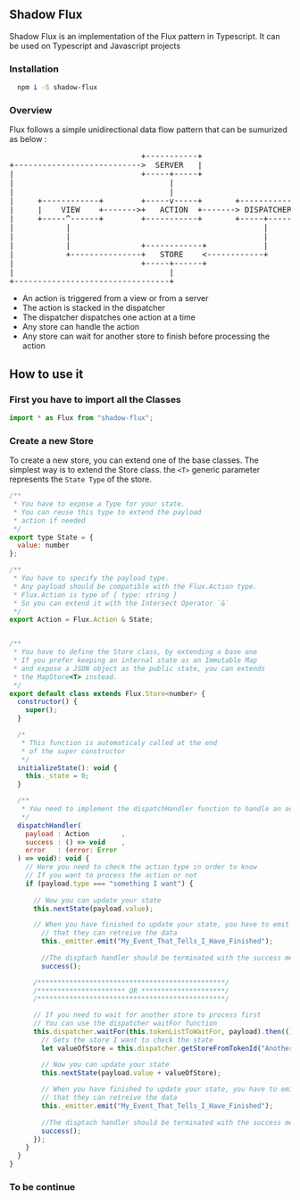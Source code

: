 ## Shadow Flux
Shadow Flux is an implementation of the Flux pattern in Typescript. It can be used on Typescript and Javascript projects

### Installation

```bash
  npm i -S shadow-flux
```

### Overview
Flux follows a simple unidirectional data flow pattern that can be sumurized as below :

<pre>
                            +-----------+
+--------------------------->  SERVER   |
|                           +-----+-----+
|                                 |
|                                 |
|     +------------+        +-----v-----+       +------------+
|     |    VIEW    +------->+   ACTION  +-------> DISPATCHER |
|     +-----^------+        +-----------+       +-----+------+
|           |                                         |
|           |                                         |
|           |               +------------+            |
|           +---------------+   STORE    <------------+
|                           +-----+------+
|                                 |
+---------------------------------+
</pre>

* An action is triggered from a view or from a server
* The action is stacked in the dispatcher
* The dispatcher dispatches one action at a time
* Any store can handle the action
* Any store can wait for another store to finish before processing the action

## How to use it
### First you have to import all the Classes

```javascript
import * as Flux from "shadow-flux";
```

### Create a new Store
To create a new store, you can extend one of the base classes.
The simplest way is to extend the Store<T> class. the `<T>`  generic parameter represents the `State Type` of the store.

```javascript
/**
 * You have to expose a Type for your state.
 * You can reuse this type to extend the payload
 * action if needed
 */
export type State = {
  value: number
};

/**
 * You have to specify the payload type.
 * Any payload should be compatible with the Flux.Action type.
 * Flux.Action is type of { type: string }
 * So you can extend it with the Intersect Operator `&`
 */
export Action = Flux.Action & State;


/**
 * You have to define the Store class, by extending a base one
 * If you prefer keeping an internal state as an Immutable Map
 * and expose a JSON object as the public state, you can extends
 * the MapStore<T> instead.
 */
export default class extends Flux.Store<number> {
  constructor() {
    super();
  }

  /* 
   * This function is automaticaly called at the end
   * of the super constructor
   */
  initializeState(): void {
    this._state = 0;
  }

  /**
   * You need to implement the dispatchHandler function to handle an action
   */
  dispatchHandler( 
    payload : Action        , 
    success : () => void    ,   
    error   : (error: Error
  ) => void): void {
    // Here you need to check the action type in order to know
    // If you want to process the action or not
    if (payload.type === "something I want") {
      
      // Now you can update your state
      this.nextState(payload.value);

      // When you have finished to update your state, you have to emit an event to tell all views
        // that they can retreive the data
        this._emitter.emit("My_Event_That_Tells_I_Have_Finished");
        
        //The disptach handler should be terminated with the success method or the error method
        success();

      /***********************************************/
      /********************** OR *********************/
      /***********************************************/

      // If you need to wait for another store to process first
      // You can use the dispatcher waitFor function
      this.dispatcher.waitFor(this.tokenListToWaitFor, payload).then(() => {
        // Gets the store I want to check the state
        let valueOfStore = this.dispatcher.getStoreFromTokenId("AnotherStore").getState();

        // Now you can update your state        
        this.nextState(payload.value + valueOfStore);
        
        // When you have finished to update your state, you have to emit an event to tell all views
        // that they can retreive the data
        this._emitter.emit("My_Event_That_Tells_I_Have_Finished");
        
        //The disptach handler should be terminated with the success method or the error method
        success();
      });
    }
  }
}
```

### To be continue